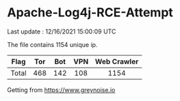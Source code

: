 
# Apache-Log4j-RCE-Attempt

Last update : 12/16/2021 15:00:09 UTC

The file contains 1154 unique ip.

| Flag | Tor | Bot | VPN | Web Crawler|
| :---:   | :-: | :-: | :-: | :-: |
| Total | 468 | 142 | 108 | 1154 |

Getting from https://www.greynoise.io